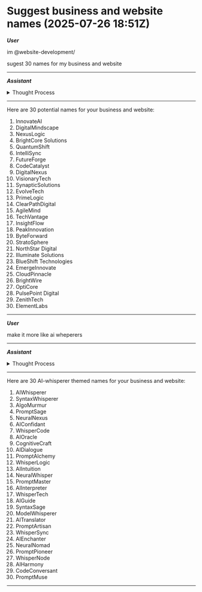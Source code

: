 <!-- Generated by SpecStory -->

# Suggest business and website names (2025-07-26 18:51Z)

_**User**_

im @website-development/ 

sugest 30 names for my business and website

---

_**Assistant**_

<think><details><summary>Thought Process</summary>The user is asking for 30 business and website name suggestions. They are working in the "website-development/" directory. Let me take a look at what this business is about to provide relevant name suggestions.

First, I'll examine the content of the website to understand the nature of the business, which will help me generate appropriate name suggestions.

Based on the project structure, this appears to be a Next.js website, likely for an AI consultancy (given the directory name "ai-consultancy-website"). I'll look at the homepage content to get a better understanding of the business focus.</details></think>

---

Here are 30 potential names for your business and website:

1. InnovateAI
2. DigitalMindscape
3. NexusLogic
4. BrightCore Solutions
5. QuantumShift
6. IntelliSync
7. FutureForge
8. CodeCatalyst
9. DigitalNexus
10. VisionaryTech
11. SynapticSolutions
12. EvolveTech
13. PrimeLogic
14. ClearPathDigital
15. AgileMind
16. TechVantage
17. InsightFlow
18. PeakInnovation
19. ByteForward
20. StratoSphere
21. NorthStar Digital
22. Illuminate Solutions
23. BlueShift Technologies
24. EmergeInnovate
25. CloudPinnacle
26. BrightWire
27. OptiCore
28. PulsePoint Digital
29. ZenithTech
30. ElementLabs

---

_**User**_

make it more like ai wheperers

---

_**Assistant**_

<think><details><summary>Thought Process</summary>The user wants name suggestions that are more focused on the concept of "AI whisperers" - suggesting expertise in communicating with, guiding, or understanding AI. Let me generate name ideas that better reflect this theme:</details></think>

---

Here are 30 AI-whisperer themed names for your business and website:

1. AIWhisperer
2. SyntaxWhisperer
3. AlgoMurmur
4. PromptSage
5. NeuralNexus
6. AIConfidant
7. WhisperCode
8. AIOracle
9. CognitiveCraft
10. AIDialogue
11. PromptAlchemy
12. WhisperLogic
13. AIIntuition
14. NeuralWhisper
15. PromptMaster
16. AIInterpreter
17. WhisperTech
18. AIGuide
19. SyntaxSage
20. ModelWhisperer
21. AITranslator
22. PromptArtisan
23. WhisperSync
24. AIEnchanter
25. NeuralNomad
26. PromptPioneer
27. WhisperNode
28. AIHarmony
29. CodeConversant
30. PromptMuse

---

